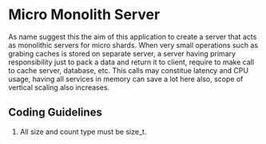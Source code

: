 # Micro Monolith Server
As name suggest this the aim of this application to create a server that acts as monolithic servers for micro shards. When very small operations such as grabing caches is stored on separate server, a server having primary responsibility just to pack a data and return it to client, require to make call to cache server, database, etc. This calls may constitue latency and CPU usage, having all services in memory can save a lot here also, scope of vertical scaling also increases.

## Coding Guidelines
1. All size and count type must be size_t.